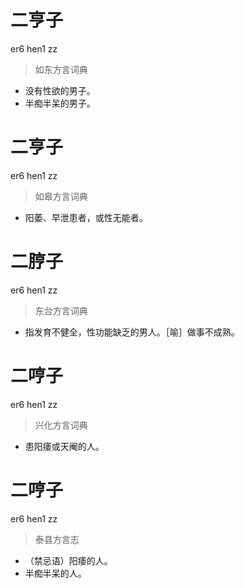 # 二亨子
er6 hen1 zz
> 如东方言词典
- 没有性欲的男子。
- 半痴半呆的男子。

# 二亨子
er6 hen1 zz
> 如皋方言词典
- 阳萎、早泄患者，或性无能者。

# 二脝子
er6 hen1 zz
> 东台方言词典
- 指发育不健全，性功能缺乏的男人。［喻］做事不成熟。

# 二哼子
er6 hen1 zz
> 兴化方言词典
- 患阳痿或天阉的人。

# 二哼子
er6 hen1 zz
> 泰县方言志
- （禁忌语）阳痿的人。
- 半痴半呆的人。
